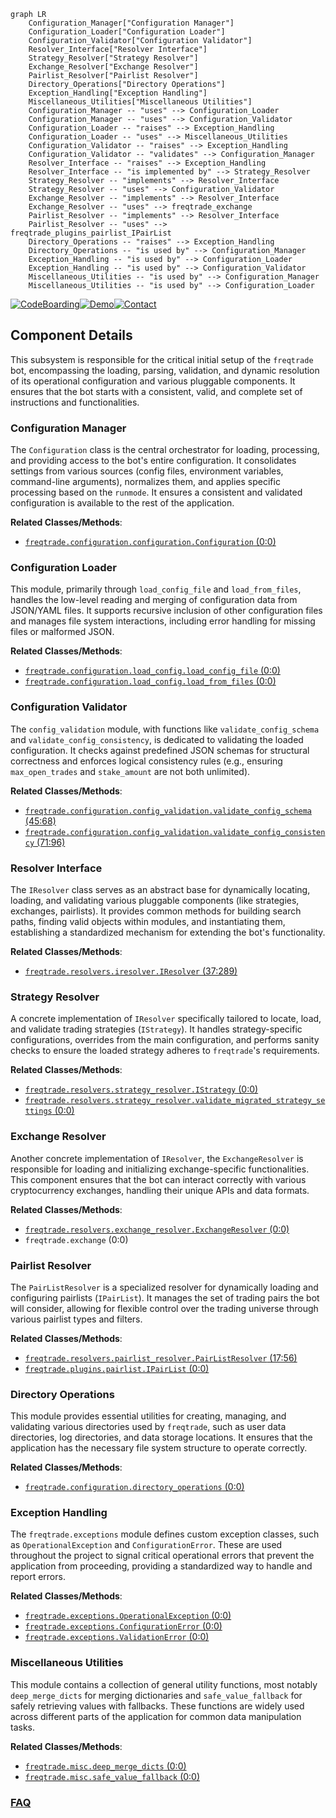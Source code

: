 ```mermaid
graph LR
    Configuration_Manager["Configuration Manager"]
    Configuration_Loader["Configuration Loader"]
    Configuration_Validator["Configuration Validator"]
    Resolver_Interface["Resolver Interface"]
    Strategy_Resolver["Strategy Resolver"]
    Exchange_Resolver["Exchange Resolver"]
    Pairlist_Resolver["Pairlist Resolver"]
    Directory_Operations["Directory Operations"]
    Exception_Handling["Exception Handling"]
    Miscellaneous_Utilities["Miscellaneous Utilities"]
    Configuration_Manager -- "uses" --> Configuration_Loader
    Configuration_Manager -- "uses" --> Configuration_Validator
    Configuration_Loader -- "raises" --> Exception_Handling
    Configuration_Loader -- "uses" --> Miscellaneous_Utilities
    Configuration_Validator -- "raises" --> Exception_Handling
    Configuration_Validator -- "validates" --> Configuration_Manager
    Resolver_Interface -- "raises" --> Exception_Handling
    Resolver_Interface -- "is implemented by" --> Strategy_Resolver
    Strategy_Resolver -- "implements" --> Resolver_Interface
    Strategy_Resolver -- "uses" --> Configuration_Validator
    Exchange_Resolver -- "implements" --> Resolver_Interface
    Exchange_Resolver -- "uses" --> freqtrade_exchange
    Pairlist_Resolver -- "implements" --> Resolver_Interface
    Pairlist_Resolver -- "uses" --> freqtrade_plugins_pairlist_IPairList
    Directory_Operations -- "raises" --> Exception_Handling
    Directory_Operations -- "is used by" --> Configuration_Manager
    Exception_Handling -- "is used by" --> Configuration_Loader
    Exception_Handling -- "is used by" --> Configuration_Validator
    Miscellaneous_Utilities -- "is used by" --> Configuration_Manager
    Miscellaneous_Utilities -- "is used by" --> Configuration_Loader
```
[![CodeBoarding](https://img.shields.io/badge/Generated%20by-CodeBoarding-9cf?style=flat-square)](https://github.com/CodeBoarding/CodeBoarding)[![Demo](https://img.shields.io/badge/Try%20our-Demo-blue?style=flat-square)](https://www.codeboarding.org/demo)[![Contact](https://img.shields.io/badge/Contact%20us%20-%20contact@codeboarding.org-lightgrey?style=flat-square)](mailto:contact@codeboarding.org)

## Component Details

This subsystem is responsible for the critical initial setup of the `freqtrade` bot, encompassing the loading, parsing, validation, and dynamic resolution of its operational configuration and various pluggable components. It ensures that the bot starts with a consistent, valid, and complete set of instructions and functionalities.

### Configuration Manager
The `Configuration` class is the central orchestrator for loading, processing, and providing access to the bot's entire configuration. It consolidates settings from various sources (config files, environment variables, command-line arguments), normalizes them, and applies specific processing based on the `runmode`. It ensures a consistent and validated configuration is available to the rest of the application.


**Related Classes/Methods**:

- <a href="https://github.com/freqtrade/freqtrade/blob/master/freqtrade/configuration/configuration.py#L0-L0" target="_blank" rel="noopener noreferrer">`freqtrade.configuration.configuration.Configuration` (0:0)</a>


### Configuration Loader
This module, primarily through `load_config_file` and `load_from_files`, handles the low-level reading and merging of configuration data from JSON/YAML files. It supports recursive inclusion of other configuration files and manages file system interactions, including error handling for missing files or malformed JSON.


**Related Classes/Methods**:

- <a href="https://github.com/freqtrade/freqtrade/blob/master/freqtrade/configuration/load_config.py#L0-L0" target="_blank" rel="noopener noreferrer">`freqtrade.configuration.load_config.load_config_file` (0:0)</a>
- <a href="https://github.com/freqtrade/freqtrade/blob/master/freqtrade/configuration/load_config.py#L0-L0" target="_blank" rel="noopener noreferrer">`freqtrade.configuration.load_config.load_from_files` (0:0)</a>


### Configuration Validator
The `config_validation` module, with functions like `validate_config_schema` and `validate_config_consistency`, is dedicated to validating the loaded configuration. It checks against predefined JSON schemas for structural correctness and enforces logical consistency rules (e.g., ensuring `max_open_trades` and `stake_amount` are not both unlimited).


**Related Classes/Methods**:

- <a href="https://github.com/freqtrade/freqtrade/blob/master/freqtrade/configuration/config_validation.py#L45-L68" target="_blank" rel="noopener noreferrer">`freqtrade.configuration.config_validation.validate_config_schema` (45:68)</a>
- <a href="https://github.com/freqtrade/freqtrade/blob/master/freqtrade/configuration/config_validation.py#L71-L96" target="_blank" rel="noopener noreferrer">`freqtrade.configuration.config_validation.validate_config_consistency` (71:96)</a>


### Resolver Interface
The `IResolver` class serves as an abstract base for dynamically locating, loading, and validating various pluggable components (like strategies, exchanges, pairlists). It provides common methods for building search paths, finding valid objects within modules, and instantiating them, establishing a standardized mechanism for extending the bot's functionality.


**Related Classes/Methods**:

- <a href="https://github.com/freqtrade/freqtrade/blob/master/freqtrade/resolvers/iresolver.py#L37-L289" target="_blank" rel="noopener noreferrer">`freqtrade.resolvers.iresolver.IResolver` (37:289)</a>


### Strategy Resolver
A concrete implementation of `IResolver` specifically tailored to locate, load, and validate trading strategies (`IStrategy`). It handles strategy-specific configurations, overrides from the main configuration, and performs sanity checks to ensure the loaded strategy adheres to `freqtrade`'s requirements.


**Related Classes/Methods**:

- <a href="https://github.com/freqtrade/freqtrade/blob/master/freqtrade/resolvers/strategy_resolver.py#L0-L0" target="_blank" rel="noopener noreferrer">`freqtrade.resolvers.strategy_resolver.IStrategy` (0:0)</a>
- <a href="https://github.com/freqtrade/freqtrade/blob/master/freqtrade/resolvers/strategy_resolver.py#L0-L0" target="_blank" rel="noopener noreferrer">`freqtrade.resolvers.strategy_resolver.validate_migrated_strategy_settings` (0:0)</a>


### Exchange Resolver
Another concrete implementation of `IResolver`, the `ExchangeResolver` is responsible for loading and initializing exchange-specific functionalities. This component ensures that the bot can interact correctly with various cryptocurrency exchanges, handling their unique APIs and data formats.


**Related Classes/Methods**:

- <a href="https://github.com/freqtrade/freqtrade/blob/master/freqtrade/resolvers/exchange_resolver.py#L0-L0" target="_blank" rel="noopener noreferrer">`freqtrade.resolvers.exchange_resolver.ExchangeResolver` (0:0)</a>
- `freqtrade.exchange` (0:0)


### Pairlist Resolver
The `PairListResolver` is a specialized resolver for dynamically loading and configuring pairlists (`IPairList`). It manages the set of trading pairs the bot will consider, allowing for flexible control over the trading universe through various pairlist types and filters.


**Related Classes/Methods**:

- <a href="https://github.com/freqtrade/freqtrade/blob/master/freqtrade/resolvers/pairlist_resolver.py#L17-L56" target="_blank" rel="noopener noreferrer">`freqtrade.resolvers.pairlist_resolver.PairListResolver` (17:56)</a>
- <a href="https://github.com/freqtrade/freqtrade/blob/master/freqtrade/plugins/pairlist/IPairList.py#L0-L0" target="_blank" rel="noopener noreferrer">`freqtrade.plugins.pairlist.IPairList` (0:0)</a>


### Directory Operations
This module provides essential utilities for creating, managing, and validating various directories used by `freqtrade`, such as user data directories, log directories, and data storage locations. It ensures that the application has the necessary file system structure to operate correctly.


**Related Classes/Methods**:

- <a href="https://github.com/freqtrade/freqtrade/blob/master/freqtrade/configuration/directory_operations.py#L0-L0" target="_blank" rel="noopener noreferrer">`freqtrade.configuration.directory_operations` (0:0)</a>


### Exception Handling
The `freqtrade.exceptions` module defines custom exception classes, such as `OperationalException` and `ConfigurationError`. These are used throughout the project to signal critical operational errors that prevent the application from proceeding, providing a standardized way to handle and report errors.


**Related Classes/Methods**:

- <a href="https://github.com/freqtrade/freqtrade/blob/master/freqtrade/exceptions.py#L0-L0" target="_blank" rel="noopener noreferrer">`freqtrade.exceptions.OperationalException` (0:0)</a>
- <a href="https://github.com/freqtrade/freqtrade/blob/master/freqtrade/exceptions.py#L0-L0" target="_blank" rel="noopener noreferrer">`freqtrade.exceptions.ConfigurationError` (0:0)</a>
- <a href="https://github.com/freqtrade/freqtrade/blob/master/freqtrade/exceptions.py#L0-L0" target="_blank" rel="noopener noreferrer">`freqtrade.exceptions.ValidationError` (0:0)</a>


### Miscellaneous Utilities
This module contains a collection of general utility functions, most notably `deep_merge_dicts` for merging dictionaries and `safe_value_fallback` for safely retrieving values with fallbacks. These functions are widely used across different parts of the application for common data manipulation tasks.


**Related Classes/Methods**:

- <a href="https://github.com/freqtrade/freqtrade/blob/master/freqtrade/misc.py#L0-L0" target="_blank" rel="noopener noreferrer">`freqtrade.misc.deep_merge_dicts` (0:0)</a>
- <a href="https://github.com/freqtrade/freqtrade/blob/master/freqtrade/misc.py#L0-L0" target="_blank" rel="noopener noreferrer">`freqtrade.misc.safe_value_fallback` (0:0)</a>




### [FAQ](https://github.com/CodeBoarding/GeneratedOnBoardings/tree/main?tab=readme-ov-file#faq)